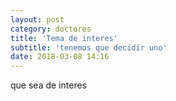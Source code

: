 ```yaml
---
layout: post
category: doctores
title: 'Tema de interes'
subtitle: 'tenemos que decidir uno'
date: 2018-03-08 14:16
---
```


que sea de interes 
